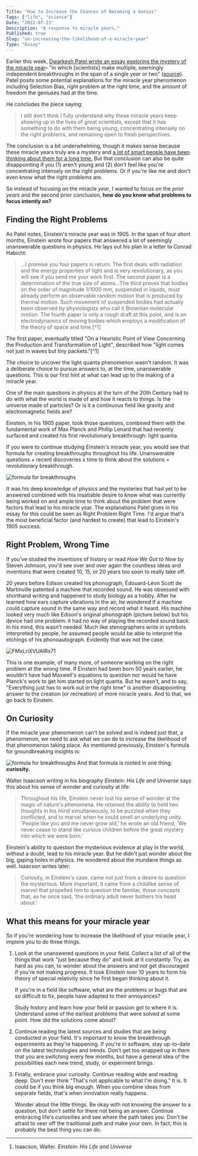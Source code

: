```yaml
---
Title: "How to Increase the Chances of Becoming a Genius"
Tags: ["life", "science"]
Date: "2022-07-23"
Description: "A response to miracle years."
Published: true
Slug: "on-increasing-the-likelihood-of-a-miracle-year"
Type: "Essay"
---
```

Earlier this week, [Dwarkesh Patel wrote an essay exploring the mystery of the miracle year](https://www.dwarkeshpatel.com/p/annus-mirabilis?s=r)– "in which [scientists] make multiple, seemingly independent breakthroughs in the span of a single year or two" ([source](https://www.dwarkeshpatel.com/p/annus-mirabilis?s=r)). Patel posits some potential explanations for the miracle year phenomenon including Selection Bias, right problem at the right time, and the amount of freedom the geniuses had at the time.

He concludes the piece saying:

> I still don’t think I fully understand why these miracle years keep showing up in the lives of great scientists, except that it has something to do with them being young, concentrating intensely on the right problems, and remaining open to fresh perspectives.

The conclusion is a bit underwhelming, though it makes sense because these miracle years truly are a mystery and [a lot of smart people have been thinking about them for a long time.](https://twitter.com/DKThomp/status/1515380200573390850?s=20&t=1HUm6zlftoazLiG2v7hdrQ)  But that conclusion can also be quite disappointing if you (1) aren't young and (2) don't feel like you're concentrating intensely on the right problems. Or if you're like me and don't even know what the right problems are.

So instead of focusing on the miracle *year*, I wanted to focus on the *prior years* and the second prior conclusion, **how do you know what problems to focus intently on?**

## Finding the Right Problems
As Patel notes, Einstein's miracle year was in 1905. In the span of four short months, Einstein wrote four papers that answered a lot of seemingly unanswerable questions in physics. He lays out his plan in a letter to Conrad Habicht:

> ...I promise you four papers in return. The first deals with radiation and the energy properties of light and is very revolutionary, as you will see if you send me your work first. The second paper is a determination of the true size of atoms...The third proves that bodies on the order of magnitude 1/1000 mm, suspended in liquids, must already perform an observable random motion that is produced by thermal motion. Such movement of suspended bodies had actually been observed by physiologists who call it Brownian molecular motion. The fourth paper is only a rough draft at this point, and is an electrodynamics of moving bodies which employs a modification of the theory of space and time.[^1]

The first paper, eventually titled "On a Heuristic Point of View Concerning the Production and Transformation of Light", described how "light comes not just in waves but tiny packets."[^1]

The choice to uncover the light quanta phenomenon wasn't random. It was a deliberate choice to pursue answers to, at the time, unanswerable questions. This is our first hint at what can lead up to the making of a miracle year.

One of the main questions in physics at the turn of the 20th Century had to do with what the world is made of and how it reacts to things. Is the universe made of particles? Or is it a continuous field like gravity and electromagnetic fields are?

Einstein, in his 1905 paper, took those questions, combined them with the fundamental work of Max Planck and Phillip Lenard that had recently surfaced and created his first revolutionary breakthrough: light quanta.

If you were to continue studying Einstein's miracle year, you would see that formula for creating breakthroughs throughout his life. Unanswerable questions + recent discoveries x time to think about the solutions = revolutionary breakthrough.

![formula for breakthroughs](//images.ctfassets.net/nk2hkdvz2uym/6ct3tvtp6FIiqvvcfI9kQg/70a7635e930f5b36967230c203ce7b22/Untitled-2.png)

It was his deep knowledge of physics and the mysteries that had yet to be answered combined with his insatiable desire to know what was currently being worked on and ample time to think about the problem that were factors that lead to his miracle year. The explanations Patel gives in his essay for this could be seen as Right Problem Right Time. I'd argue that's the most beneficial factor (and hardest to create) that lead to Einstein's 1905 success. 

## Right Problem, Wrong Time
If you've studied the inventions of history or read *How We Got to Now* by Steven Johnson, you'd see over and over again the countless ideas and inventions that were created 10, 15, or 20 years too soon to really take off.

20 years before Edison created his phonograph, Édouard-Léon Scott de Martinville patented a machine that recorded sound. He was obsessed with shorthand writing and happened to study biology as a hobby. After he learned how ears capture vibrations in the air, he wondered if a machine could capture sound in the same way and record what it heard. His machine looked very much like Edison's original phonograph (picture below) but his device had one problem: it had no way of playing the recorded sound back. In his mind, this wasn't needed. Much like stenographers write in symbols interpreted by people, he assumed people would be able to interpret the etchings of his phonoautograph. Evidently that was not the case.

![FMxLriXVUAIRx71](//images.ctfassets.net/nk2hkdvz2uym/4v3u5Pt3FZIweSAebgJ5u7/79b42323b7c65984c21c34e184ce8e51/FMxLriXVUAIRx71.png)

This is one example, of many more, of someone working on the right problem at the wrong time. If Einstein had been born 50 years earlier, he wouldn't have had Maxwell's equations to question nor would he have Planck's work to get him started on light quanta. But he wasn't, and to say, "Everything just has to work out in the right time" is another disappointing answer to the creation (or recreation) of more miracle years. And to that, we go back to Einstein.

## On Curiosity
If the miracle year phenomenon can't be solved and is indeed just that, a phenomenon, we need to ask what we can do to increase the likelihood of that phenomenon taking place. As mentioned previously, Einstein's formula for groundbreaking insights is:

![formula for breakthroughs](//images.ctfassets.net/nk2hkdvz2uym/6ct3tvtp6FIiqvvcfI9kQg/70a7635e930f5b36967230c203ce7b22/Untitled-2.png)
And that formula is rooted in one thing: **curiosity.**

Walter Isaacson writing in his biography *Einstein: His Life and Universe* says this about his sense of wonder and curiosity at life:

> Throughout his life, Einstein never lost his sense of wonder at the magic of nature's phenomena. He retained the ability to hold two thoughts in his mind simultaneously, to be puzzled when they conflicted, and to marvel when he could smell an underlying unity. 'People like you and me never grow old,' he wrote an old friend, 'We never cease to stand like curious children before the great mystery into which we were born.'

Einstein's ability to question the mysterious evidence at play in the world, without a doubt, lead to his miracle year. But he didn't just wonder about the big, gaping holes in physics. He wondered about the mundane things as well. Isaacson writes later:

> Curiosity, in Einstein's case, came not just from a desire to question the mysterious. More important, it came from a childlike sense of marvel that propelled him to question the familiar, those concepts that, as he once said, 'the ordinary adult never bothers his head about.'

## What this means for your miracle year

So if you're wondering how to increase the likelihood of your miracle year, I implore you to do three things.

1. Look at the unanswered questions in your field. Collect a list of all of the things that work "just because they do" and look at it constantly. Try, as hard as you can, to wonder about the answers and not get discouraged if you're not making progress. It took Einstein over 10 years to form his theory of special relativity since he first began thinking about it.

	If you're in a field like software, what are the problems or bugs that are so difficult to fix, people have adapted to their annoyances?

	Study history and learn how your field or passion got to where it is. Understand some of the earliest problems that were solved at some point. How did the solutions come about? 

2. Continue reading the latest sources and studies that are being conducted in your field. It's important to know the breakthrough experiments as they're happening. If you're in software, stay up-to-date on the latest technologies and trends. Don't get too wrapped up in them that you are switching every few months, but have a general idea of the possibilities each new trend, study, or experiment brings.
3. Finally, embrace your curiosity. Continue reading wide and reading deep. Don't ever think "That's not applicable to what I'm doing." It is. It could be if you think big enough. When you combine ideas from separate fields, that's when innovation really happens.

	Wonder about the little things. Be okay with not knowing the answer to a question, but don't settle for there not being an answer. Continue embracing life's curiosities and see where the path takes you. Don't be afraid to veer off the traditional path and make your own. In fact, this is probably the best thing you can do.

---

1. Isaacson, Walter. *Einstein: His Life and Universe*